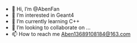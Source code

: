 - 👋 Hi, I’m @AbenFan
- 👀 I’m interested in Geant4
- 🌱 I’m currently learning C++
- 💞️ I’m looking to collaborate on ...
- 📫 How to reach me Aben13689108184@163.com

<!---
AbenFan/AbenFan is a ✨ special ✨ repository because its `README.md` (this file) appears on your GitHub profile.
You can click the Preview link to take a look at your changes.
--->
